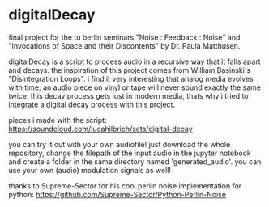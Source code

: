 # digitalDecay
final project for the tu berlin seminars "Noise : Feedback : Noise" and "Invocations of Space and their Discontents" by Dr. Paula Matthusen.

digitalDecay is a script to process audio in a recursive way that it falls apart and decays. the inspiration of this project comes from William Basinski's "Disintegration Loops". i find it very interesting that analog media evolves with time; an audio piece on vinyl or tape will never sound exactly the same twice. this decay process gets lost in modern media, thats why i tried to integrate a digital decay process with this project.

pieces i made with the script: https://soundcloud.com/lucahilbrich/sets/digital-decay


you can try it out with your own audiofile! just download the whole repository, change the filepath of the input audio in the jupyter notebook and create a folder in the same directory named 'generated_audio'. you can use your own (audio) modulation signals as well!

thanks to Supreme-Sector for his cool perlin noise implementation for python: https://github.com/Supreme-Sector/Python-Perlin-Noise
